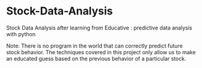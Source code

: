 # Stock-Data-Analysis
Stock Data Analysis after learning from Educative : predictive data analysis with python

Note: There is no program in the world that can correctly predict future stock behavior. The techniques covered in this project only allow us to make an educated guess based on the previous behavior of a particular stock.
